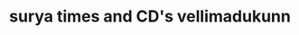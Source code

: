 ---
title: "surya times and CD's vellimadukunn"
url: /calicut/surya-times-and-cds-vellimadukunn/
shop: Kramladen
---